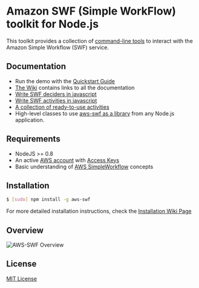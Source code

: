 # Amazon SWF (Simple WorkFlow) toolkit for Node.js

This toolkit provides a collection of [command-line tools](https://github.com/neyric/aws-swf/wiki/Command-Line-Tools) to interact with the Amazon Simple Workflow (SWF) service.

## Documentation

* Run the demo with the [Quickstart Guide](https://github.com/neyric/aws-swf/wiki/Quickstart-Guide)
* [The Wiki](https://github.com/neyric/aws-swf/wiki) contains links to all the documentation
* [Write SWF deciders in javascript](https://github.com/neyric/aws-swf/wiki/Writing-deciders)
* [Write SWF activities in javascript](https://github.com/neyric/aws-swf/wiki/Create-new-activities)
* [A collection of ready-to-use activities](https://github.com/neyric/aws-swf/tree/master/activities)
* High-level classes to use [aws-swf as a library](https://github.com/neyric/aws-swf/wiki/Library-Usage) from any Node.js application.

## Requirements

 * NodeJS >= 0.8
 * An active [AWS account](http://aws.amazon.com/) with [Access Keys](http://docs.amazonwebservices.com/AWSSecurityCredentials/1.0/AboutAWSCredentials.html#AccessKeys)
 * Basic understanding of [AWS SimpleWorkflow](http://aws.amazon.com/en/documentation/swf/) concepts

## Installation

````sh
$ [sudo] npm install -g aws-swf
````

For more detailed installation instructions, check the [Installation Wiki Page](https://github.com/neyric/aws-swf/wiki/Installation)

## Overview

![AWS-SWF Overview](/neyric/aws-swf/raw/master/diagram.png "AWS-SWF Overview")


## License

[MIT License](https://raw.github.com/neyric/aws-swf/master/LICENSE.txt)
